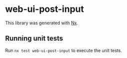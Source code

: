 # web-ui-post-input

This library was generated with [Nx](https://nx.dev).

## Running unit tests

Run `nx test web-ui-post-input` to execute the unit tests.
